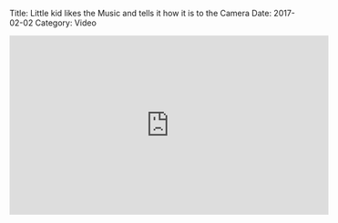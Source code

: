 Title: Little kid likes the Music and tells it how it is to the Camera
Date: 2017-02-02
Category: Video

<iframe width="560" height="315" src="https://www.youtube.com/embed/jliCqy7L6ZI" title="YouTube video player" frameborder="0" allow="accelerometer; autoplay; clipboard-write; encrypted-media; gyroscope; picture-in-picture" allowfullscreen></iframe>

